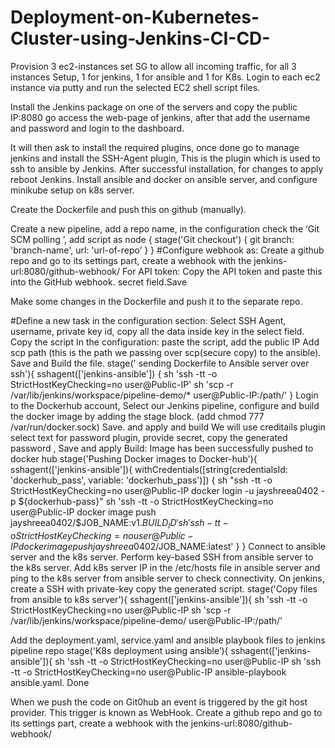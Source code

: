 # Deployment-on-Kubernetes-Cluster-using-Jenkins-CI-CD-
Provision 3 ec2-instances set SG to allow all incoming traffic, for all 3 instances Setup, 1 for jenkins, 1 for ansible and 1 for K8s.
Login to each ec2 instance via putty and run the selected EC2 shell script files.

Install the Jenkins package on one of the servers and copy the public IP:8080 go access the web-page of jenkins, after that add the username and password and login to the dashboard.

It will then ask to install the required plugins, once done go to manage jenkins and install the SSH-Agent plugin, This is the plugin which is used to ssh to ansible by Jenkins. After successful installation, for changes to apply reboot Jenkins. 
Install ansible and docker on ansible server, and configure minikube setup on k8s server. 

Create the Dockerfile and push this on github (manually).

Create a new pipeline, add a repo name, in the configuration check the ‘Git SCM polling ’, add script as 
node {
     	stage('Git checkout') {
              	git branch: 'branch-name', url: 'url-of-repo’ }
}
#Configure webhook as:
Create a github repo and go to its settings part, create a webhook with the jenkins-url:8080/github-webhook/
For API token: Copy the API token and paste this into the GitHub webhook. secret field.Save

Make some changes in the Dockerfile and push it to the separate repo. 

#Define a new task in the configuration section: 
 Select SSH Agent, username, private key id, copy all the data inside key in the select field. Copy the script 
 In the configuration: paste the script, add the public IP 
 Add scp path  (this is the path we passing over scp(secure copy) to the ansible). 
 Save and Build the file. 
 stage(' sending Dockerfile to Ansible server over ssh'){
        sshagent(['jenkins-ansible']) {
            sh 'ssh -tt -o StrictHostKeyChecking=no user@Public-IP'
            sh 'scp -r /var/lib/jenkins/workspace/pipeline-demo/* user@Public-IP:/path/'
        }
 Login to the Dockerhub account, 
Select our Jenkins pipeline, configure and build the docker image by adding the stage block. (add chmod 777 /var/run/docker.sock)
Save. and apply and build
We will use  creditails plugin select text for password plugin, provide secret, copy the generated password , 
Save and apply 
Build: Image has been successfully pushed to docker hub
stage('Pushing Docker images to Docker-hub'){
        sshagent(['jenkins-ansible']){
            withCredentials([string(credentialsId: 'dockerhub_pass', variable: 'dockerhub_pass')]) {
                sh "ssh -tt -o StrictHostKeyChecking=no user@Public-IP 
docker login -u jayshreea0402 -p ${dockerhub-pass}"
                sh 'ssh -tt -o StrictHostKeyChecking=no user@Public-IP
docker image push jayshreea0402/$JOB_NAME:v1.$BUILD_ID' 
                sh 'ssh -tt -o StrictHostKeyChecking=no user@Public-IP
 docker image push jayshreea0402/$JOB_NAME:latest'
}
} 
 Connect to ansible server and the k8s server. Perform key-based SSH from ansible server to the k8s server. 
Add k8s server IP in the /etc/hosts file in ansible server and ping to the k8s server from ansible server to check connectivity. 
On jenkins, create a SSH with private-key copy the generated script.
stage('Copy files from ansible to k8s server’){
     sshagent(['jenkins-ansible']){
            sh 'ssh -tt -o StrictHostKeyChecking=no user@Public-IP
	 sh 'scp -r /var/lib/jenkins/workspace/pipeline-demo/ user@Public-IP:/path/'

 Add the deployment.yaml, service.yaml and ansible playbook files to jenkins pipeline repo 
	stage('K8s deployment using ansible’){
       sshagent(['jenkins-ansible']){
            sh 'ssh -tt -o StrictHostKeyChecking=no user@Public-IP
	 sh 'ssh -tt -o StrictHostKeyChecking=no user@Public-IP
ansible-playbook ansible.yaml. 
Done 

When we push the code on Git0hub an event is triggered by the git host provider. This trigger is known as WebHook. Create a github repo and go to its settings part, create a webhook with the jenkins-url:8080/github-webhook/
  
